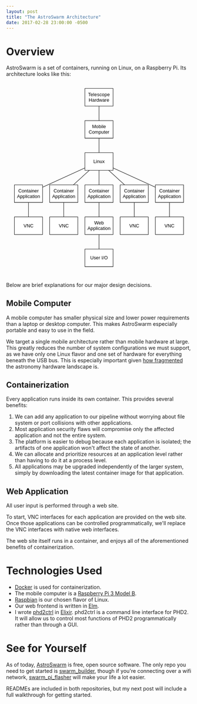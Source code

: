 ```yaml
---
layout: post
title: "The AstroSwarm Architecture"
date: 2017-02-28 23:00:00 -0500
---
```


# Overview

AstroSwarm is a set of containers, running on Linux, on a Raspberry Pi. Its architecture looks like this:

<svg xmlns="http://www.w3.org/2000/svg" xmlns:xl="http://www.w3.org/1999/xlink" version="1.1" viewBox="51 123 473 496" width="473pt" height="496pt"><metadata xmlns:dc="http://purl.org/dc/elements/1.1/"><dc:date>2017-03-01 03:23Z</dc:date><!-- Produced by OmniGraffle Professional 5.4.4 --></metadata><defs><filter id="Shadow" filterUnits="userSpaceOnUse"><feGaussianBlur in="SourceAlpha" result="blur" stdDeviation="3.488"/><feOffset in="blur" result="offset" dx="0" dy="4"/><feFlood flood-color="black" flood-opacity=".75" result="flood"/><feComposite in="flood" in2="offset" operator="in"/></filter><font-face font-family="Helvetica" font-size="12" units-per-em="1000" underline-position="-75.683594" underline-thickness="49.316406" slope="0" x-height="522.94922" cap-height="717.28516" ascent="770.01953" descent="-229.98047" font-weight="500"><font-face-src><font-face-name name="Helvetica"/></font-face-src></font-face></defs><g stroke="none" stroke-opacity="1" stroke-dasharray="none" fill="none" fill-opacity="1"><title>Today</title><g><title>Layer 1</title><g><use xl:href="#id1221_Graphic" filter="url(#Shadow)"/><use xl:href="#id1168_Graphic" filter="url(#Shadow)"/><use xl:href="#id1163_Graphic" filter="url(#Shadow)"/><use xl:href="#id1166_Graphic" filter="url(#Shadow)"/><use xl:href="#id1179_Graphic" filter="url(#Shadow)"/><use xl:href="#id1196_Graphic" filter="url(#Shadow)"/><use xl:href="#id1173_Graphic" filter="url(#Shadow)"/><use xl:href="#id1189_Graphic" filter="url(#Shadow)"/><use xl:href="#id1181_Graphic" filter="url(#Shadow)"/><use xl:href="#id1200_Graphic" filter="url(#Shadow)"/><use xl:href="#id1175_Graphic" filter="url(#Shadow)"/><use xl:href="#id1177_Graphic" filter="url(#Shadow)"/><use xl:href="#id1197_Graphic" filter="url(#Shadow)"/><use xl:href="#id1201_Graphic" filter="url(#Shadow)"/></g><line x1="313.06472" y1="348.34874" x2="352.93528" y2="384.67525" stroke="black" stroke-linecap="round" stroke-linejoin="round" stroke-width="1"/><line x1="262.93528" y1="348.34874" x2="223.06471" y2="384.67525" stroke="black" stroke-linecap="round" stroke-linejoin="round" stroke-width="1"/><line x1="287.99999" y1="512.512" x2="287.99999" y2="548.512" stroke="black" stroke-linecap="round" stroke-linejoin="round" stroke-width="1"/><line x1="288.00001" y1="430.512" x2="288.00001" y2="466.512" stroke="black" stroke-linecap="round" stroke-linejoin="round" stroke-width="1"/><line x1="107.99999" y1="430.512" x2="107.99999" y2="466.512" stroke="black" stroke-linecap="round" stroke-linejoin="round" stroke-width="1"/><line x1="468" y1="430.512" x2="468" y2="466.512" stroke="black" stroke-linecap="round" stroke-linejoin="round" stroke-width="1"/><line x1="324.455" y1="342.11928" x2="431.545" y2="390.9047" stroke="black" stroke-linecap="round" stroke-linejoin="round" stroke-width="1"/><line x1="287.99999" y1="348.512" x2="287.99999" y2="384.512" stroke="black" stroke-linecap="round" stroke-linejoin="round" stroke-width="1"/><line x1="251.54499" y1="342.11928" x2="144.45501" y2="390.9047" stroke="black" stroke-linecap="round" stroke-linejoin="round" stroke-width="1"/><line x1="287.99999" y1="266.512" x2="287.99999" y2="302.512" stroke="black" stroke-linecap="round" stroke-linejoin="round" stroke-width="1"/><line x1="287.99999" y1="184.51199" x2="287.99999" y2="220.51199" stroke="black" stroke-linecap="round" stroke-linejoin="round" stroke-width="1"/><g id="id1221_Graphic"><rect x="252" y="139.01199" width="72" height="45" fill="white"/><rect x="252" y="139.01199" width="72" height="45" stroke="black" stroke-linecap="round" stroke-linejoin="round" stroke-width="1"/><text transform="translate(257 147.51199)" fill="black"><tspan font-family="Helvetica" font-size="12" font-weight="500" x="3.3173828" y="11" textLength="58.69922">Telescope </tspan><tspan font-family="Helvetica" font-size="12" font-weight="500" x="4.9902344" y="25" textLength="52.01953">Hardware</tspan></text></g><g id="id1168_Graphic"><rect x="252" y="221.01199" width="72" height="45" fill="white"/><rect x="252" y="221.01199" width="72" height="45" stroke="black" stroke-linecap="round" stroke-linejoin="round" stroke-width="1"/><text transform="translate(257 229.512)" fill="black"><tspan font-family="Helvetica" font-size="12" font-weight="500" x="13.325195" y="11" textLength="38.683594">Mobile </tspan><tspan font-family="Helvetica" font-size="12" font-weight="500" x="4.65625" y="25" textLength="52.6875">Computer</tspan></text></g><g id="id1163_Graphic"><rect x="252" y="303.012" width="72" height="45" fill="white"/><rect x="252" y="303.012" width="72" height="45" stroke="black" stroke-linecap="round" stroke-linejoin="round" stroke-width="1"/><text transform="translate(257 318.512)" fill="black"><tspan font-family="Helvetica" font-size="12" font-weight="500" x="16.65625" y="11" textLength="28.6875">Linux</tspan></text></g><g id="id1166_Graphic"><rect x="72" y="385.012" width="72" height="45" fill="white"/><rect x="72" y="385.012" width="72" height="45" stroke="black" stroke-linecap="round" stroke-linejoin="round" stroke-width="1"/><text transform="translate(77 393.512)" fill="black"><tspan font-family="Helvetica" font-size="12" font-weight="500" x="4.984375" y="11" textLength="55.365234">Container </tspan><tspan font-family="Helvetica" font-size="12" font-weight="500" x="1.6474609" y="25" textLength="58.705078">Application</tspan></text></g><g id="id1179_Graphic"><rect x="72" y="467.012" width="72" height="45" fill="white"/><rect x="72" y="467.012" width="72" height="45" stroke="black" stroke-linecap="round" stroke-linejoin="round" stroke-width="1"/><text transform="translate(77 482.512)" fill="black"><tspan font-family="Helvetica" font-size="12" font-weight="500" x="18.332031" y="11" textLength="25.335938">VNC</tspan></text></g><g id="id1196_Graphic"><rect x="162" y="385.012" width="72" height="45" fill="white"/><rect x="162" y="385.012" width="72" height="45" stroke="black" stroke-linecap="round" stroke-linejoin="round" stroke-width="1"/><text transform="translate(167 393.512)" fill="black"><tspan font-family="Helvetica" font-size="12" font-weight="500" x="4.984375" y="11" textLength="55.365234">Container </tspan><tspan font-family="Helvetica" font-size="12" font-weight="500" x="1.6474609" y="25" textLength="58.705078">Application</tspan></text></g><g id="id1173_Graphic"><rect x="252" y="385.012" width="72" height="45" fill="white"/><rect x="252" y="385.012" width="72" height="45" stroke="black" stroke-linecap="round" stroke-linejoin="round" stroke-width="1"/><text transform="translate(257 393.512)" fill="black"><tspan font-family="Helvetica" font-size="12" font-weight="500" x="4.984375" y="11" textLength="55.365234">Container </tspan><tspan font-family="Helvetica" font-size="12" font-weight="500" x="1.6474609" y="25" textLength="58.705078">Application</tspan></text></g><g id="id1189_Graphic"><rect x="252" y="549.012" width="72" height="45" fill="white"/><rect x="252" y="549.012" width="72" height="45" stroke="black" stroke-linecap="round" stroke-linejoin="round" stroke-width="1"/><text transform="translate(257 564.512)" fill="black"><tspan font-family="Helvetica" font-size="12" font-weight="500" x="8.6640625" y="11" textLength="44.671875">User I/O</tspan></text></g><g id="id1181_Graphic"><rect x="252" y="467.012" width="72" height="45" fill="white"/><rect x="252" y="467.012" width="72" height="45" stroke="black" stroke-linecap="round" stroke-linejoin="round" stroke-width="1"/><text transform="translate(257 475.512)" fill="black"><tspan font-family="Helvetica" font-size="12" font-weight="500" x="18.663086" y="11" textLength="28.007812">Web </tspan><tspan font-family="Helvetica" font-size="12" font-weight="500" x="1.6474609" y="25" textLength="58.705078">Application</tspan></text></g><g id="id1200_Graphic"><rect x="342" y="385.012" width="72" height="45" fill="white"/><rect x="342" y="385.012" width="72" height="45" stroke="black" stroke-linecap="round" stroke-linejoin="round" stroke-width="1"/><text transform="translate(347 393.512)" fill="black"><tspan font-family="Helvetica" font-size="12" font-weight="500" x="4.984375" y="11" textLength="55.365234">Container </tspan><tspan font-family="Helvetica" font-size="12" font-weight="500" x="1.6474609" y="25" textLength="58.705078">Application</tspan></text></g><g id="id1175_Graphic"><rect x="432" y="385.012" width="72" height="45" fill="white"/><rect x="432" y="385.012" width="72" height="45" stroke="black" stroke-linecap="round" stroke-linejoin="round" stroke-width="1"/><text transform="translate(437 393.512)" fill="black"><tspan font-family="Helvetica" font-size="12" font-weight="500" x="4.984375" y="11" textLength="55.365234">Container </tspan><tspan font-family="Helvetica" font-size="12" font-weight="500" x="1.6474609" y="25" textLength="58.705078">Application</tspan></text></g><g id="id1177_Graphic"><rect x="432" y="467.012" width="72" height="45" fill="white"/><rect x="432" y="467.012" width="72" height="45" stroke="black" stroke-linecap="round" stroke-linejoin="round" stroke-width="1"/><text transform="translate(437 482.512)" fill="black"><tspan font-family="Helvetica" font-size="12" font-weight="500" x="18.332031" y="11" textLength="25.335938">VNC</tspan></text></g><line x1="197.99999" y1="430.512" x2="197.99999" y2="466.512" stroke="black" stroke-linecap="round" stroke-linejoin="round" stroke-width="1"/><g id="id1197_Graphic"><rect x="162" y="467.012" width="72" height="45" fill="white"/><rect x="162" y="467.012" width="72" height="45" stroke="black" stroke-linecap="round" stroke-linejoin="round" stroke-width="1"/><text transform="translate(167 482.512)" fill="black"><tspan font-family="Helvetica" font-size="12" font-weight="500" x="18.332031" y="11" textLength="25.335938">VNC</tspan></text></g><line x1="378.00001" y1="430.512" x2="378.00001" y2="466.512" stroke="black" stroke-linecap="round" stroke-linejoin="round" stroke-width="1"/><g id="id1201_Graphic"><rect x="342" y="467.012" width="72" height="45" fill="white"/><rect x="342" y="467.012" width="72" height="45" stroke="black" stroke-linecap="round" stroke-linejoin="round" stroke-width="1"/><text transform="translate(347 482.512)" fill="black"><tspan font-family="Helvetica" font-size="12" font-weight="500" x="18.332031" y="11" textLength="25.335938">VNC</tspan></text></g></g></g></svg>

Below are brief explanations for our major design decisions.

## Mobile Computer

A mobile computer has smaller physical size and lower power requirements than a laptop or desktop computer. This makes AstroSwarm especially portable and easy to use in the field.
 
We target a single mobile architecture rather than mobile hardware at large. This greatly reduces the number of system configurations we must support, as we have only one Linux flavor and one set of hardware for everything beneath the USB bus. This is especially important given [how fragmented](/2017/02/26/the-astroswarm-platform.html) the astronomy hardware landscape is.

## Containerization

Every application runs inside its own container. This provides several benefits:

1. We can add any application to our pipeline without worrying about file system or port collisions with other applications.
1. Most application security flaws will compromise only the affected application and not the entire system. 
1. The platform is easier to debug because each application is isolated; the artifacts of one application won't affect the state of another.
1. We can allocate and prioritize resources at an application level rather than having to do it at a process level.
1. All applications may be upgraded independently of the larger system, simply by downloading the latest container image for that application.

## Web Application

All user input is performed through a web site.

To start, VNC interfaces for each application are provided on the web site. Once those applications can be controlled programmatically, we'll replace the VNC interfaces with native web interfaces.

The web site itself runs in a container, and enjoys all of the aforementioned benefits of containerization.

# Technologies Used

* [Docker](https://www.docker.com) is used for containerization.
* The mobile computer is a [Raspberry Pi 3 Model B](https://www.raspberrypi.org/products/raspberry-pi-3-model-b).
* [Raspbian](https://www.raspbian.org) is our chosen flavor of Linux.
* Our web frontend is written in [Elm](http://elm-lang.org).
* I wrote [phd2ctrl](https://github.com/astroswarm/phd2ctrl) in [Elixir](http://elixir-lang.org). phd2ctrl is a command line interface for PHD2. It will allow us to control most functions of PHD2 programmatically rather than through a GUI.

# See for Yourself

As of today, [AstroSwarm](https://github.com/astroswarm) is free, open source software. The only repo you need to get started is [swarm_builder](https://github.com/astroswarm/swarm_builder), though if you're connecting over a wifi network, [swarm_pi_flasher](https://github.com/astroswarm/swarm_pi_flasher) will make your life a lot easier.

READMEs are included in both repositories, but my next post will include a full walkthrough for getting started.